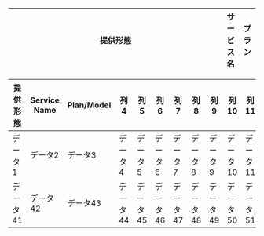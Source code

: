 <div style="overflow-x: auto;">
 <table style="table-layout: fixed; width: 100%;">
   <thead>
     <tr>
       <th style="width: 70%;">提供形態</th>
       <th style="width: 0.1%;">サービス名</th>
       <th style="width: 2.5%;">プラン</th>

<div style="overflow-x: auto;">
 <table>
   <thead>
     <tr>
       <th>提供形態</th>
       <th>Service Name</th>
       <th>Plan/Model</th>
       <th>列4</th>
       <th>列5</th>
       <th>列6</th>
       <th>列7</th>
       <th>列8</th>
       <th>列9</th>
       <th>列10</th>
       <th>列11</th>
       <th>列12</th>
       <th>列13</th>
       <th>列14</th>
       <th>列15</th>
       <th>列16</th>
       <th>列17</th>
       <th>列18</th>
       <th>列19</th>
       <th>列20</th>
       <th>列21</th>
       <th>列22</th>
       <th>列23</th>
       <th>列24</th>
       <th>列25</th>
       <th>列26</th>
       <th>列27</th>
       <th>列28</th>
       <th>列29</th>
       <th>列30</th>
       <th>列31</th>
       <th>列32</th>
       <th>列33</th>
       <th>列34</th>
       <th>列35</th>
       <th>列36</th>
       <th>列37</th>
       <th>列38</th>
       <th>列39</th>
       <th>列40</th>
     </tr>
   </thead>
   <tbody>
     <tr>
       <td>データ1</td>
       <td>データ2</td>
       <td>データ3</td>
       <td>データ4</td>
       <td>データ5</td>
       <td>データ6</td>
       <td>データ7</td>
       <td>データ8</td>
       <td>データ9</td>
       <td>データ10</td>
       <td>データ11</td>
       <td>データ12</td>
       <td>データ13</td>
       <td>データ14</td>
       <td>データ15</td>
       <td>データ16</td>
       <td>データ17</td>
       <td>データ18</td>
       <td>データ19</td>
       <td>データ20</td>
       <td>データ21</td>
       <td>データ22</td>
       <td>データ23</td>
       <td>データ24</td>
       <td>データ25</td>
       <td>データ26</td>
       <td>データ27</td>
       <td>データ28</td>
       <td>データ29</td>
       <td>データ30</td>
       <td>データ31</td>
       <td>データ32</td>
       <td>データ33</td>
       <td>データ34</td>
       <td>データ35</td>
       <td>データ36</td>
       <td>データ37</td>
       <td>データ38</td>
       <td>データ39</td>
       <td>データ40</td>
     </tr>
     <tr>
       <td>データ41</td>
       <td>データ42</td>
       <td>データ43</td>
       <td>データ44</td>
       <td>データ45</td>
       <td>データ46</td>
       <td>データ47</td>
       <td>データ48</td>
       <td>データ49</td>
       <td>データ50</td>
       <td>データ51</td>
       <td>データ52</td>
       <td>データ53</td>
       <td>データ54</td>
       <td>データ55</td>
       <td>データ56</td>
       <td>データ57</td>
       <td>データ58</td>
       <td>データ59</td>
       <td>データ60</td>
       <td>データ61</td>
       <td>データ62</td>
       <td>データ63</td>
       <td>データ64</td>
       <td>データ65</td>
       <td>データ66</td>
       <td>データ67</td>
       <td>データ68</td>
       <td>データ69</td>
       <td>データ70</td>
       <td>データ71</td>
       <td>データ72</td>
       <td>データ73</td>
       <td>データ74</td>
       <td>データ75</td>
       <td>データ76</td>
       <td>データ77</td>
       <td>データ78</td>
       <td>データ79</td>
       <td>データ80</td>
     </tr>
   </tbody>
 </table>
</div>
